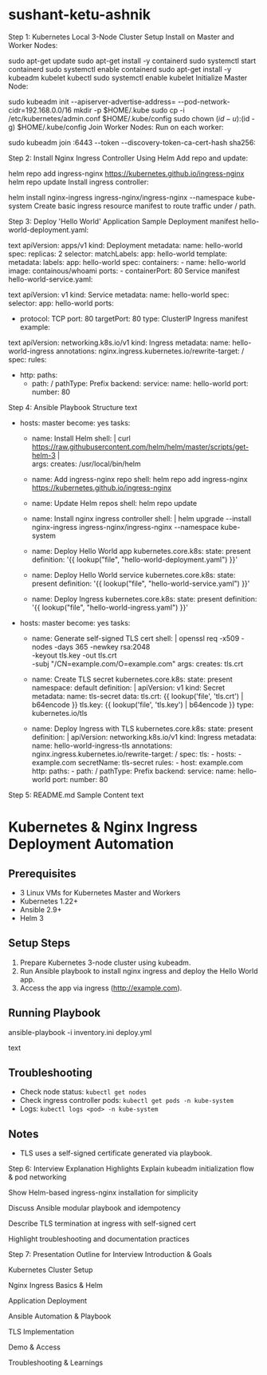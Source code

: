 # sushant-ketu-ashnik

Step 1: Kubernetes Local 3-Node Cluster Setup
Install on Master and Worker Nodes:
 
sudo apt-get update
sudo apt-get install -y containerd
sudo systemctl start containerd
sudo systemctl enable containerd
sudo apt-get install -y kubeadm kubelet kubectl
sudo systemctl enable kubelet
Initialize Master Node:
 
sudo kubeadm init --apiserver-advertise-address=<master-ip> --pod-network-cidr=192.168.0.0/16
mkdir -p $HOME/.kube
sudo cp -i /etc/kubernetes/admin.conf $HOME/.kube/config
sudo chown $(id -u):$(id -g) $HOME/.kube/config
Join Worker Nodes:
Run on each worker:

 
sudo kubeadm join <master-ip>:6443 --token <token> --discovery-token-ca-cert-hash sha256:<hash>

Step 2: Install Nginx Ingress Controller Using Helm
Add repo and update:

 
helm repo add ingress-nginx https://kubernetes.github.io/ingress-nginx
helm repo update
Install ingress controller:

 
helm install nginx-ingress ingress-nginx/ingress-nginx --namespace kube-system
Create basic ingress resource manifest to route traffic under / path.

Step 3: Deploy 'Hello World' Application
Sample Deployment manifest hello-world-deployment.yaml:

text
apiVersion: apps/v1
kind: Deployment
metadata:
  name: hello-world
spec:
  replicas: 2
  selector:
    matchLabels:
      app: hello-world
  template:
    metadata:
      labels:
        app: hello-world
    spec:
      containers:
      - name: hello-world
        image: containous/whoami
        ports:
        - containerPort: 80
Service manifest hello-world-service.yaml:

text
apiVersion: v1
kind: Service
metadata:
  name: hello-world
spec:
  selector:
    app: hello-world
  ports:
  - protocol: TCP
    port: 80
    targetPort: 80
  type: ClusterIP
Ingress manifest example:

text
apiVersion: networking.k8s.io/v1
kind: Ingress
metadata:
  name: hello-world-ingress
  annotations:
    nginx.ingress.kubernetes.io/rewrite-target: /
spec:
  rules:
  - http:
      paths:
      - path: /
        pathType: Prefix
        backend:
          service:
            name: hello-world
            port:
              number: 80

Step 4: Ansible Playbook Structure
text
- hosts: master
  become: yes
  tasks:
    - name: Install Helm
      shell: |
        curl https://raw.githubusercontent.com/helm/helm/master/scripts/get-helm-3 |  
      args:
        creates: /usr/local/bin/helm

    - name: Add ingress-nginx repo
      shell: helm repo add ingress-nginx https://kubernetes.github.io/ingress-nginx

    - name: Update Helm repos
      shell: helm repo update

    - name: Install nginx ingress controller
      shell: |
        helm upgrade --install nginx-ingress ingress-nginx/ingress-nginx --namespace kube-system

    - name: Deploy Hello World app
      kubernetes.core.k8s:
        state: present
        definition: '{{ lookup("file", "hello-world-deployment.yaml") }}'

    - name: Deploy Hello World service
      kubernetes.core.k8s:
        state: present
        definition: '{{ lookup("file", "hello-world-service.yaml") }}'

    - name: Deploy Ingress
      kubernetes.core.k8s:
        state: present
        definition: '{{ lookup("file", "hello-world-ingress.yaml") }}'

- hosts: master
  become: yes
  tasks:
    - name: Generate self-signed TLS cert
      shell: |
        openssl req -x509 -nodes -days 365 -newkey rsa:2048 \
        -keyout tls.key -out tls.crt \
        -subj "/CN=example.com/O=example.com"
      args:
        creates: tls.crt

    - name: Create TLS secret
      kubernetes.core.k8s:
        state: present
        namespace: default
        definition: |
          apiVersion: v1
          kind: Secret
          metadata:
            name: tls-secret
          data:
            tls.crt: {{ lookup('file', 'tls.crt') | b64encode }}
            tls.key: {{ lookup('file', 'tls.key') | b64encode }}
          type: kubernetes.io/tls

    - name: Deploy Ingress with TLS
      kubernetes.core.k8s:
        state: present
        definition: |
          apiVersion: networking.k8s.io/v1
          kind: Ingress
          metadata:
            name: hello-world-ingress-tls
            annotations:
              nginx.ingress.kubernetes.io/rewrite-target: /
          spec:
            tls:
            - hosts:
              - example.com
              secretName: tls-secret
            rules:
            - host: example.com
              http:
                paths:
                - path: /
                  pathType: Prefix
                  backend:
                    service:
                      name: hello-world
                      port:
                        number: 80

Step 5: README.md Sample Content
text
# Kubernetes & Nginx Ingress Deployment Automation

## Prerequisites
- 3 Linux VMs for Kubernetes Master and Workers
- Kubernetes 1.22+
- Ansible 2.9+
- Helm 3

## Setup Steps
1. Prepare Kubernetes 3-node cluster using kubeadm.
2. Run Ansible playbook to install nginx ingress and deploy the Hello World app.
3. Access the app via ingress (http://example.com).

## Running Playbook
ansible-playbook -i inventory.ini deploy.yml

text

## Troubleshooting
- Check node status: `kubectl get nodes`
- Check ingress controller pods: `kubectl get pods -n kube-system`
- Logs: `kubectl logs <pod> -n kube-system`

## Notes
- TLS uses a self-signed certificate generated via playbook.

Step 6: Interview Explanation Highlights
Explain kubeadm initialization flow & pod networking

Show Helm-based ingress-nginx installation for simplicity

Discuss Ansible modular playbook and idempotency

Describe TLS termination at ingress with self-signed cert

Highlight troubleshooting and documentation practices

Step 7: Presentation Outline for Interview
Introduction & Goals

Kubernetes Cluster Setup

Nginx Ingress Basics & Helm

Application Deployment

Ansible Automation & Playbook

TLS Implementation

Demo & Access

Troubleshooting & Learnings